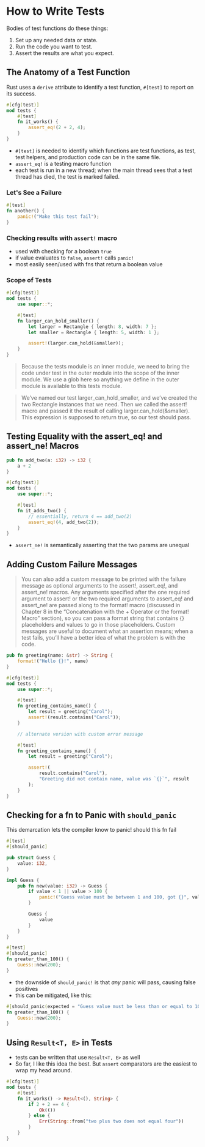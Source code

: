 # How to Write Tests

Bodies of test functions do these things:

1. Set up any needed data or state.
2. Run the code you want to test.
3. Assert the results are what you expect.

## The Anatomy of a Test Function

Rust uses a `derive` attribute to identify a test function, `#[test]` to report on its success.

```rust
#[cfg(test)]
mod tests {
    #[test]
    fn it_works() {
        assert_eq!(2 + 2, 4);
    }
}
```

- `#[test]` is needed to identify which functions are test functions, as test, test helpers, and production code can be in the same file.
- `assert_eq!` is a testing macro function
- each test is run in a new thread; when the main thread sees that a test thread has died, the test is marked failed.

### Let's See a Failure

```rust
#[test]
fn another() {
    panic!("Make this test fail");
}
```

### Checking results with `assert!` macro

- used with checking for a boolean `true`
- if value evaluates to `false`, `assert!` calls `panic!`
- most easily seen/used with fns that return a boolean value

### Scope of Tests

```rust
#[cfg(test)]
mod tests {
    use super::*;

    #[test]
    fn larger_can_hold_smaller() {
        let larger = Rectangle { length: 8, width: 7 };
        let smaller = Rectangle { length: 5, width: 1 };

        assert!(larger.can_hold(&smaller));
    }
}
```

> Because the tests module is an inner module, we need to bring the code under test in the outer module into the scope of the inner module. We use a glob here so anything we define in the outer module is available to this tests module.

> We’ve named our test larger_can_hold_smaller, and we’ve created the two Rectangle instances that we need. Then we called the assert! macro and passed it the result of calling larger.can_hold(&smaller). This expression is supposed to return true, so our test should pass.

## Testing Equality with the assert_eq! and assert_ne! Macros

```rust
pub fn add_two(a: i32) -> i32 {
    a + 2
}

#[cfg(test)]
mod tests {
    use super::*;

    #[test]
    fn it_adds_two() {
        // essentially, return 4 == add_two(2)
        assert_eq!(4, add_two(2));
    }
}
```

- `assert_ne!` is semantically asserting that the two params are unequal

## Adding Custom Failure Messages

> You can also add a custom message to be printed with the failure message as optional arguments to the assert!, assert_eq!, and assert_ne! macros. Any arguments specified after the one required argument to assert! or the two required arguments to assert_eq! and assert_ne! are passed along to the format! macro (discussed in Chapter 8 in the “Concatenation with the + Operator or the format! Macro” section), so you can pass a format string that contains {} placeholders and values to go in those placeholders. Custom messages are useful to document what an assertion means; when a test fails, you’ll have a better idea of what the problem is with the code.

```rust
pub fn greeting(name: &str) -> String {
    format!("Hello {}!", name)
}

#[cfg(test)]
mod tests {
    use super::*;

    #[test]
    fn greeting_contains_name() {
        let result = greeting("Carol");
        assert!(result.contains("Carol"));
    }

    // alternate version with custom error message

    #[test]
    fn greeting_contains_name() {
        let result = greeting("Carol");

        assert!(
            result.contains("Carol"),
            "Greeting did not contain name, value was `{}`", result
        );
    }
}
```

## Checking for a fn to Panic with `should_panic`

This demarcation lets the compiler know to panic! should this fn fail

```rust
#[test]
#[should_panic]
```


```rust
pub struct Guess {
    value: i32,
}

impl Guess {
    pub fn new(value: i32) -> Guess {
        if value < 1 || value > 100 {
            panic!("Guess value must be between 1 and 100, got {}", value);
        }

        Guess {
            value
        }
    }
}

#[test]
#[should_panic]
fn greater_than_100() {
    Guess::new(200);
}
```

- the downside of `should_panic!` is that *any* panic will pass, causing false positives
- this can be mitigated, like this:

```rust
#[should_panic(expected = "Guess value must be less than or equal to 100")]
fn greater_than_100() {
    Guess::new(200);
}
```

## Using `Result<T, E>` in Tests

- tests can be written that use `Result<T, E>` as well
- So far, I like this idea the best. But `assert` comparators are the easiest to wrap my head around.

```rust
#[cfg(test)]
mod tests {
    #[test]
    fn it_works() -> Result<(), String> {
        if 2 + 2 == 4 {
            Ok(())
        } else {
            Err(String::from("two plus two does not equal four"))
        }
    }
}
```
